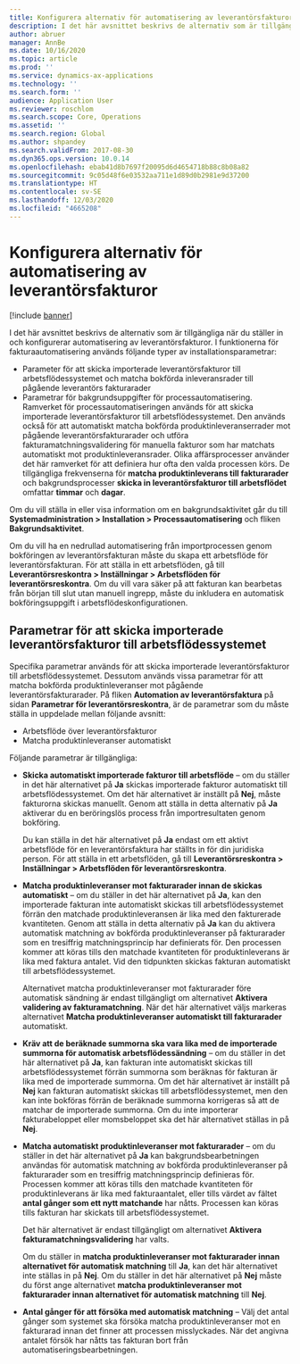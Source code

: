 ```yaml
---
title: Konfigurera alternativ för automatisering av leverantörsfakturor (förhandsversion)
description: I det här avsnittet beskrivs de alternativ som är tillgängliga när du ställer in och konfigurerar automatisering av leverantörsfakturor.
author: abruer
manager: AnnBe
ms.date: 10/16/2020
ms.topic: article
ms.prod: ''
ms.service: dynamics-ax-applications
ms.technology: ''
ms.search.form: ''
audience: Application User
ms.reviewer: roschlom
ms.search.scope: Core, Operations
ms.assetid: ''
ms.search.region: Global
ms.author: shpandey
ms.search.validFrom: 2017-08-30
ms.dyn365.ops.version: 10.0.14
ms.openlocfilehash: ebab41d8b7697f20095d6d4654718b88c8b08a82
ms.sourcegitcommit: 9c05d48f6e03532aa711e1d89d0b2981e9d37200
ms.translationtype: HT
ms.contentlocale: sv-SE
ms.lasthandoff: 12/03/2020
ms.locfileid: "4665208"
---
```

# <a name="setup-options-for-vendor-invoice-automation"></a>Konfigurera alternativ för automatisering av leverantörsfakturor

[!include [banner](../includes/banner.md)]

I det här avsnittet beskrivs de alternativ som är tillgängliga när du ställer in och konfigurerar automatisering av leverantörsfakturor. I funktionerna för fakturaautomatisering används följande typer av installationsparametrar:

- Parameter för att skicka importerade leverantörsfakturor till arbetsflödessystemet och matcha bokförda inleveransrader till pågående leverantörs fakturarader
- Parametrar för bakgrundsuppgifter för processautomatisering. Ramverket för processautomatiseringen används för att skicka importerade leverantörsfakturor till arbetsflödessystemet. Den används också för att automatiskt matcha bokförda produktinleveranserrader mot pågående leverantörsfakturarader och utföra fakturamatchningsvalidering för manuella fakturor som har matchats automatiskt mot produktinleveransrader. Olika affärsprocesser använder det här ramverket för att definiera hur ofta den valda processen körs. De tillgängliga frekvenserna för **matcha produktinleverans till fakturarader** och bakgrundsprocesser **skicka in leverantörsfakturor till arbetsflödet** omfattar **timmar** och **dagar**.

Om du vill ställa in eller visa information om en bakgrundsaktivitet går du till **Systemadministration \> Installation \> Processautomatisering** och fliken **Bakgrundsaktivitet**.

Om du vill ha en nedrullad automatisering från importprocessen genom bokföringen av leverantörsfakturan måste du skapa ett arbetsflöde för leverantörsfakturan. För att ställa in ett arbetsflöden, gå till **Leverantörsreskontra > Inställningar > Arbetsflöden för leverantörsreskontra**. Om du vill vara säker på att fakturan kan bearbetas från början till slut utan manuell ingrepp, måste du inkludera en automatisk bokföringsuppgift i arbetsflödeskonfigurationen.

## <a name="parameters-for-submitting-imported-vendor-invoices-to-the-workflow-system"></a>Parametrar för att skicka importerade leverantörsfakturor till arbetsflödessystemet

Specifika parametrar används för att skicka importerade leverantörsfakturor till arbetsflödessystemet. Dessutom används vissa parametrar för att matcha bokförda produktinleveranser mot pågående leverantörsfakturarader. På fliken **Automation av leverantörsfaktura** på sidan **Parametrar för leverantörsreskontra**, är de parametrar som du måste ställa in uppdelade mellan följande avsnitt:

- Arbetsflöde över leverantörsfakturor
- Matcha produktinleveranser automatiskt

Följande parametrar är tillgängliga:

- **Skicka automatiskt importerade fakturor till arbetsflöde** – om du ställer in det här alternativet på **Ja** skickas importerade fakturor automatiskt till arbetsflödessystemet. Om det här alternativet är inställt på **Nej**, måste fakturorna skickas manuellt. Genom att ställa in detta alternativ på **Ja** aktiverar du en beröringslös process från importresultaten genom bokföring.

    Du kan ställa in det här alternativet på **Ja** endast om ett aktivt arbetsflöde för en leverantörsfaktura har ställts in för din juridiska person. För att ställa in ett arbetsflöden, gå till **Leverantörsreskontra \> Inställningar \> Arbetsflöden för leverantörsreskontra**.

- **Matcha produktinleveranser mot fakturarader innan de skickas automatiskt** – om du ställer in det här alternativet på **Ja**, kan den importerade fakturan inte automatiskt skickas till arbetsflödessystemet förrän den matchade produktinleveransen är lika med den fakturerade kvantiteten. Genom att ställa in detta alternativ på **Ja** kan du aktivera automatisk matchning av bokförda produktinleveranser på fakturarader som en tresiffrig matchningsprincip har definierats för. Den processen kommer att köras tills den matchade kvantiteten för produktinleverans är lika med faktura antalet. Vid den tidpunkten skickas fakturan automatiskt till arbetsflödessystemet.

    Alternativet matcha produktinleveranser mot fakturarader före automatisk sändning är endast tillgängligt om alternativet **Aktivera validering av fakturamatchning**. När det här alternativet väljs markeras alternativet **Matcha produktinleveranser automatiskt till fakturarader** automatiskt.

- **Kräv att de beräknade summorna ska vara lika med de importerade summorna för automatisk arbetsflödessändning** – om du ställer in det här alternativet på **Ja**, kan fakturan inte automatiskt skickas till arbetsflödessystemet förrän summorna som beräknas för fakturan är lika med de importerade summorna. Om det här alternativet är inställt på **Nej** kan fakturan automatiskt skickas till arbetsflödessystemet, men den kan inte bokföras förrän de beräknade summorna korrigeras så att de matchar de importerade summorna. Om du inte importerar fakturabeloppet eller momsbeloppet ska det här alternativet ställas in på **Nej**.
- **Matcha automatiskt produktinleveranser mot fakturarader** – om du ställer in det här alternativet på **Ja** kan bakgrundsbearbetningen användas för automatisk matchning av bokförda produktinleveranser på fakturarader som en tresiffrig matchningsprincip definieras för. Processen kommer att köras tills den matchade kvantiteten för produktinleverans är lika med fakturaantalet, eller tills värdet av fältet **antal gånger som ett nytt matchande** har nåtts. Processen kan köras tills fakturan har skickats till arbetsflödessystemet.

    Det här alternativet är endast tillgängligt om alternativet **Aktivera fakturamatchningsvalidering** har valts.

    Om du ställer in **matcha produktinleveranser mot fakturarader innan alternativet för automatisk matchning** till **Ja**, kan det här alternativet inte ställas in på **Nej**. Om du ställer in det här alternativet på **Nej** måste du först ange alternativet **matcha produktinleveranser mot fakturarader innan alternativet för automatisk matchning** till **Nej**.

- **Antal gånger för att försöka med automatisk matchning** – Välj det antal gånger som systemet ska försöka matcha produktinleveranser mot en fakturarad innan det finner att processen misslyckades. När det angivna antalet försök har nåtts tas fakturan bort från automatiseringsbearbetningen.

